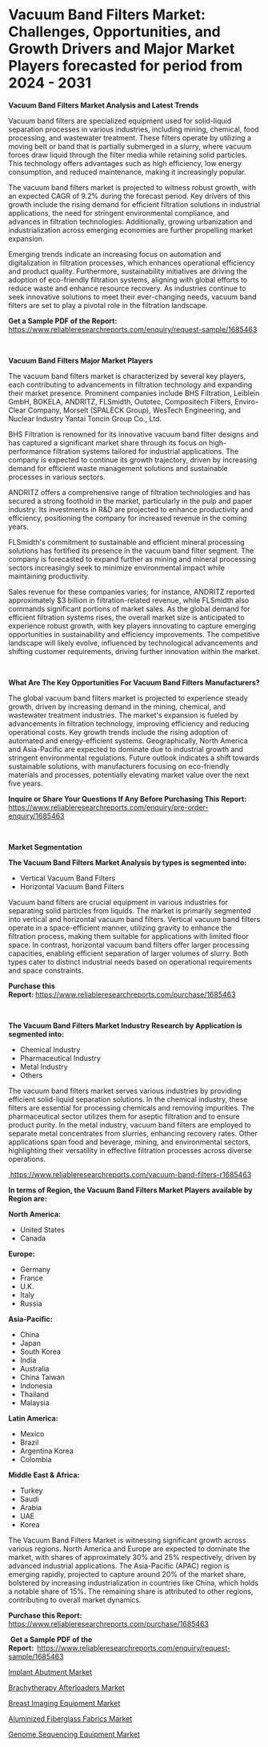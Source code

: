 <p><h1>Vacuum Band Filters Market: Challenges, Opportunities, and Growth Drivers and Major Market Players forecasted for period from 2024 - 2031</h1></p><p><strong>Vacuum Band Filters Market Analysis and Latest Trends</strong></p>
<p><p>Vacuum band filters are specialized equipment used for solid-liquid separation processes in various industries, including mining, chemical, food processing, and wastewater treatment. These filters operate by utilizing a moving belt or band that is partially submerged in a slurry, where vacuum forces draw liquid through the filter media while retaining solid particles. This technology offers advantages such as high efficiency, low energy consumption, and reduced maintenance, making it increasingly popular.</p><p>The vacuum band filters market is projected to witness robust growth, with an expected CAGR of 9.2% during the forecast period. Key drivers of this growth include the rising demand for efficient filtration solutions in industrial applications, the need for stringent environmental compliance, and advances in filtration technologies. Additionally, growing urbanization and industrialization across emerging economies are further propelling market expansion. </p><p>Emerging trends indicate an increasing focus on automation and digitalization in filtration processes, which enhances operational efficiency and product quality. Furthermore, sustainability initiatives are driving the adoption of eco-friendly filtration systems, aligning with global efforts to reduce waste and enhance resource recovery. As industries continue to seek innovative solutions to meet their ever-changing needs, vacuum band filters are set to play a pivotal role in the filtration landscape.</p></p>
<p><strong>Get a Sample PDF of the Report:&nbsp;</strong> <a href="https://www.reliableresearchreports.com/enquiry/request-sample/1685463?utm_campaign=28&utm_medium=2&utm_source=Github&utm_content=ia&utm_term=17122024&utm_id=vacuum-band-filters">https://www.reliableresearchreports.com/enquiry/request-sample/1685463</a></p>
<p>&nbsp;</p>
<p><strong>Vacuum Band Filters Major Market Players</strong></p>
<p><p>The vacuum band filters market is characterized by several key players, each contributing to advancements in filtration technology and expanding their market presence. Prominent companies include BHS Filtration, Leiblein GmbH, BOKELA, ANDRITZ, FLSmidth, Outotec, Compositech Filters, Enviro-Clear Company, Morselt (SPALECK Group), WesTech Engineering, and Nuclear Industry Yantai Toncin Group Co., Ltd.</p><p>BHS Filtration is renowned for its innovative vacuum band filter designs and has captured a significant market share through its focus on high-performance filtration systems tailored for industrial applications. The company is expected to continue its growth trajectory, driven by increasing demand for efficient waste management solutions and sustainable processes in various sectors.</p><p>ANDRITZ offers a comprehensive range of filtration technologies and has secured a strong foothold in the market, particularly in the pulp and paper industry. Its investments in R&D are projected to enhance productivity and efficiency, positioning the company for increased revenue in the coming years.</p><p>FLSmidth's commitment to sustainable and efficient mineral processing solutions has fortified its presence in the vacuum band filter segment. The company is forecasted to expand further as mining and mineral processing sectors increasingly seek to minimize environmental impact while maintaining productivity.</p><p>Sales revenue for these companies varies; for instance, ANDRITZ reported approximately $3 billion in filtration-related revenue, while FLSmidth also commands significant portions of market sales. As the global demand for efficient filtration systems rises, the overall market size is anticipated to experience robust growth, with key players innovating to capture emerging opportunities in sustainability and efficiency improvements. The competitive landscape will likely evolve, influenced by technological advancements and shifting customer requirements, driving further innovation within the market.</p></p>
<p>&nbsp;</p>
<p><strong>What Are The Key Opportunities For Vacuum Band Filters Manufacturers?</strong></p>
<p><p>The global vacuum band filters market is projected to experience steady growth, driven by increasing demand in the mining, chemical, and wastewater treatment industries. The market's expansion is fueled by advancements in filtration technology, improving efficiency and reducing operational costs. Key growth trends include the rising adoption of automated and energy-efficient systems. Geographically, North America and Asia-Pacific are expected to dominate due to industrial growth and stringent environmental regulations. Future outlook indicates a shift towards sustainable solutions, with manufacturers focusing on eco-friendly materials and processes, potentially elevating market value over the next five years.</p></p>
<p><strong>Inquire or Share Your Questions If Any Before Purchasing This Report:</strong> <a href="https://www.reliableresearchreports.com/enquiry/pre-order-enquiry/1685463?utm_campaign=28&utm_medium=2&utm_source=Github&utm_content=ia&utm_term=17122024&utm_id=vacuum-band-filters">https://www.reliableresearchreports.com/enquiry/pre-order-enquiry/1685463</a></p>
<p>&nbsp;</p>
<p><strong>Market Segmentation</strong></p>
<p><strong>The Vacuum Band Filters Market Analysis by types is segmented into:</strong></p>
<p><ul><li>Vertical Vacuum Band Filters</li><li>Horizontal Vacuum Band Filters</li></ul></p>
<p><p>Vacuum band filters are crucial equipment in various industries for separating solid particles from liquids. The market is primarily segmented into vertical and horizontal vacuum band filters. Vertical vacuum band filters operate in a space-efficient manner, utilizing gravity to enhance the filtration process, making them suitable for applications with limited floor space. In contrast, horizontal vacuum band filters offer larger processing capacities, enabling efficient separation of larger volumes of slurry. Both types cater to distinct industrial needs based on operational requirements and space constraints.</p></p>
<p><strong>Purchase this Report:&nbsp;</strong><a href="https://www.reliableresearchreports.com/purchase/1685463?utm_campaign=28&utm_medium=2&utm_source=Github&utm_content=ia&utm_term=17122024&utm_id=vacuum-band-filters">https://www.reliableresearchreports.com/purchase/1685463</a></p>
<p>&nbsp;</p>
<p><strong>The Vacuum Band Filters Market Industry Research by Application is segmented into:</strong></p>
<p><ul><li>Chemical Industry</li><li>Pharmaceutical Industry</li><li>Metal Industry</li><li>Others</li></ul></p>
<p><p>The vacuum band filters market serves various industries by providing efficient solid-liquid separation solutions. In the chemical industry, these filters are essential for processing chemicals and removing impurities. The pharmaceutical sector utilizes them for aseptic filtration and to ensure product purity. In the metal industry, vacuum band filters are employed to separate metal concentrates from slurries, enhancing recovery rates. Other applications span food and beverage, mining, and environmental sectors, highlighting their versatility in effective filtration processes across diverse operations.</p></p>
<p><a href="https://www.reliableresearchreports.com/vacuum-band-filters-r1685463?utm_campaign=28&utm_medium=2&utm_source=Github&utm_content=ia&utm_term=17122024&utm_id=vacuum-band-filters">&nbsp;https://www.reliableresearchreports.com/vacuum-band-filters-r1685463</a></p>
<p><strong>In terms of Region, the Vacuum Band Filters Market Players available by Region are:</strong></p>
<p>
    <p> <strong> North America: </strong>
        <ul>
            <li>United States</li>
            <li>Canada</li>
        </ul>
        </p> 
    <p> <strong> Europe: </strong>
        <ul>
            <li>Germany</li>
            <li>France</li>
            <li>U.K.</li>
            <li>Italy</li>
            <li>Russia</li>
        </ul>
        </p> 
    <p> <strong> Asia-Pacific: </strong>
        <ul>
            <li>China</li>
            <li>Japan</li>
            <li>South Korea</li>
            <li>India</li>
            <li>Australia</li>
            <li>China Taiwan</li>
            <li>Indonesia</li>
            <li>Thailand</li>
            <li>Malaysia</li>
        </ul>
        </p> 
    <p> <strong> Latin America: </strong>
        <ul>
            <li>Mexico</li>
            <li>Brazil</li>
            <li>Argentina Korea</li>
            <li>Colombia</li>
        </ul>
        </p> 
    <p> <strong> Middle East & Africa: </strong>
        <ul>
            <li>Turkey</li>
            <li>Saudi</li>
            <li>Arabia</li>
            <li>UAE</li>
            <li>Korea</li>
        </ul>
    </p>
    </p>
<p><p>The Vacuum Band Filters Market is witnessing significant growth across various regions. North America and Europe are expected to dominate the market, with shares of approximately 30% and 25% respectively, driven by advanced industrial applications. The Asia-Pacific (APAC) region is emerging rapidly, projected to capture around 20% of the market share, bolstered by increasing industrialization in countries like China, which holds a notable share of 15%. The remaining share is attributed to other regions, contributing to overall market dynamics.</p></p>
<p><strong>Purchase this Report: </strong><a href="https://www.reliableresearchreports.com/purchase/1685463?utm_campaign=28&utm_medium=2&utm_source=Github&utm_content=ia&utm_term=17122024&utm_id=vacuum-band-filters">https://www.reliableresearchreports.com/purchase/1685463</a></p>
<p>&nbsp;<strong>Get a Sample PDF of the Report:&nbsp;&nbsp;</strong><a href="https://www.reliableresearchreports.com/enquiry/request-sample/1685463?utm_campaign=28&utm_medium=2&utm_source=Github&utm_content=ia&utm_term=17122024&utm_id=vacuum-band-filters">https://www.reliableresearchreports.com/enquiry/request-sample/1685463</a></p>
<p><strong></strong></p>
<p><p><a href="https://www.linkedin.com/pulse/global-implant-abutment-market-research-report-industry-overview-imj7f?utm_campaign=28&utm_medium=2&utm_source=Github&utm_content=ia&utm_term=17122024&utm_id=vacuum-band-filters">Implant Abutment Market</a></p><p><a href="https://www.linkedin.com/pulse/brachytherapy-afterloaders-market-growth-analysis-predicts-5wjuf?utm_campaign=28&utm_medium=2&utm_source=Github&utm_content=ia&utm_term=17122024&utm_id=vacuum-band-filters">Brachytherapy Afterloaders Market</a></p><p><a href="https://www.linkedin.com/pulse/comprehensive-market-analysis-breast-imaging-equipment-projected-bmk1f?utm_campaign=28&utm_medium=2&utm_source=Github&utm_content=ia&utm_term=17122024&utm_id=vacuum-band-filters">Breast Imaging Equipment Market</a></p><p><a href="https://github.com/indrystar/Market-Research-Report-List-5/blob/main/aluminized-fiberglass-fabrics-market.md?utm_campaign=28&utm_medium=2&utm_source=Github&utm_content=ia&utm_term=17122024&utm_id=vacuum-band-filters">Aluminized Fiberglass Fabrics Market</a></p><p><a href="https://github.com/BellAuer/Market-Research-Report-List-1/blob/main/genome-sequencing-equipment-market.md?utm_campaign=28&utm_medium=2&utm_source=Github&utm_content=ia&utm_term=17122024&utm_id=vacuum-band-filters">Genome Sequencing Equipment Market</a></p></p>